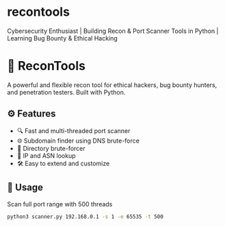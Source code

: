 # recontools
Cybersecurity Enthusiast | Building Recon &amp; Port Scanner Tools in Python | Learning Bug Bounty &amp; Ethical Hacking
# 🔎 ReconTools

A powerful and flexible recon tool for ethical hackers, bug bounty hunters, and penetration testers. Built with Python.

## ⚙️ Features

- 🔍 Fast and multi-threaded port scanner
- 🌐 Subdomain finder using DNS brute-force
- 📁 Directory brute-forcer
- 📡 IP and ASN lookup
- 🛠️ Easy to extend and customize

## 🧠 Usage

 Scan full port range with 500 threads
```bash
python3 scanner.py 192.168.0.1 -s 1 -e 65535 -t 500
